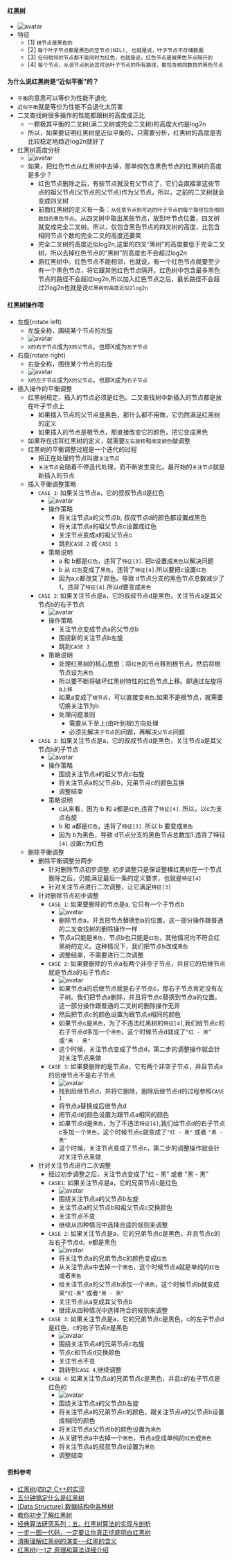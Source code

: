 #### 红黑树
- ![avatar](images/../../images/rbtree_1.png)
- 特征
  - [1] `根节点是黑色的`
  - [2] `每个叶子节点都是黑色的空节点(NIL), 也就是说，叶子节点不存储数据`
  - [3] `任何相邻的节点都不能同时为红色，也就是说，红色节点是被黑色节点隔开的`
  - [4] `每个节点，从该节点到达其可达叶子节点的所有路径，都包含相同数目的黑色节点`

#### 为什么说红黑树是“近似平衡”的？
- `平衡`的意思可以等价为性能不退化
- `近似平衡`就是等价为性能不会退化太厉害
- 二叉查找树很多操作的性能都跟树的高度成正比
  - 一颗极其平衡的二叉树(满二叉树或完全二叉树)的高度大约是log2n
  - 所以，如果要证明红黑树是近似平衡的，只需要分析，红黑树的高度是否比较稳定地趋近log2n就好了
- 红黑树高度分析
  - ![avatar](images/../../images/rbtree_2.png)
  - 如果，把红色节点从红黑树中去掉，那单纯包含黑色节点的红黑树的高度是多少？
    - 红色节点删除之后，有些节点就没有父节点了，它们会直接拿这些节点的祖父节点(父节点的父节点)作为父节点。所以，之前的二叉树就会变成四叉树
    - 前面红黑树的定义有一条：`从任意节点到可达的叶子节点的每个路径包含相同数目的黑色节点`。从四叉树中取出某些节点，放到叶节点位置，四叉树就变成完全二叉树。所以，仅包含黑色节点的四叉树的高度，比包含相同节点个数的完全二叉的高度还要笑
    - 完全二叉树的高度近似log2n,这里的四叉“黑树”的高度要低于完全二叉树，所以去掉红色节点的“黑树”的高度也不会超过log2n
    - 原红黑树中。红色节点不能相邻，也就说，有一个红色节点就要至少有一个黑色节点，将它跟其他红色节点隔开。红色树中包含最多黑色节点的路径不会超过log2n,所以加入红色节点之后，最长路径不会超过2log2n也就是说`红黑树的高度近似2log2n`

#### 红黑树操作项
- 左旋(rotate left)
  - 左旋全称，围绕某个节点的左旋
  - ![avatar](images/../../images/rbtree_3.png)
  - `X的右子节点`成为`X的父节点`。也即X成为`左子节点`
- 右旋(rotate right)
  - 右旋全称，围绕某个节点的右旋
  - ![avatar](images/../../images/rbtree_4.png)
  - `X的左子节点`成为`X的父节点`。也即X成为`右子节点`
- 插入操作的平衡调整
  - 红黑树规定，插入的节点必须是红色。二叉查找树中新插入的节点都是放在叶子节点上
    - 如果插入节点的父节点是黑色，那什么都不用做，它仍然满足红黑树的定义
    - 如果插入的节点是根节点，那直接改变它的颜色，把它变成黑色
  - 如果存在违背红黑树的定义，就需要`左右旋转`和`改变颜色`做调整
  - 红黑树的平衡调整过程是一个迭代的过程
    - 把正在处理的节点叫做`关注节点`
    - `关注节点`会随着不停迭代处理，而不断发生变化。最开始的`关注节点`就是新插入的节点
  - 插入平衡调整策略
    - `CASE 1`: 如果关注节点a，它的叔叔节点d是红色
      - ![avatar](images/../../images/rbtree_5.png)
      - 操作策略
        - 将关注节点a的父节点b, 叔叔节点d的颜色都设置成黑色
        - 将关注节点a的祖父节点c设置成红色
        - 关注节点变成a的祖父节点c
        - 跳到`CASE 2` 或 `CASE 3`
      - 策略说明
        - a 和 b都是`红色`，违背了`特征[3]`. 把b设置成`黑色`以解决问题
        - b 从 `红色`变成了`黑色`，违背了`特征[4]`.所以要把c设置`红色`
        - 因为a,c都改变了颜色。导致 d节点分支的黑色节点总数减少了1，违背了`特征[4]`.所以d要变成`黑色`
    - `CASE 2`: 如果关注节点是a，它的叔叔节点d是黑色，关注节点a是其父节点b的右子节点
      - ![avatar](images/../../images/rbtree_6.png)
      - 操作策略
        - 关注节点变成节点a的父节点b
        - 围绕新的关注节点b左旋
        - 跳到`CASE 3`
      - 策略说明
        - 处理红黑树的核心思想：将`红色`的节点移到根节点，然后将根节点设为`黑色`
        - 所以要不断将破坏红黑树特性的红色节点上移。即通过左旋将a`上移`
        - 如果a变成了`根节点`，可以直接变`黑色`.如果不是根节点，就需要切换关注节为b
        - 处理问题准则
          - 需要从下至上(由叶到根)方向处理
          - 必须先解决`子节点`的问题，再解决`父节点`问题
    - `CASE 3`: 如果关注节点是a，它的叔叔节点d是黑色，关注节点a是其父节点b的子节点
      - ![avatar](images/../../images/rbtree_7.png)
      - 操作策略
        - 围绕关注节点a的祖父节点c右旋
        - 将关注节点a的父节点b，兄弟节点c的颜色互换
        - 调整结束
      - 策略说明
        - c从来看，因为 b 和 a都是`红色`,违背了`特征[4]`. 所以，以c为支点右旋
        -  b 和 a都是`红色`，违背了`特征[3]`. 所以 b 要变成`黑色`
        -  因为 b为黑色，导致 d节点分支的黑色节点总数加1.违背了特征`[4]`.设置c为红色
  - 删除平衡调整
    - 删除平衡调整分两步
      - 针对删除节点初步调整. 初步调整只是保证整棵红黑树在一个节点删除之后，仍能满足最后一条的定义要求，也就是`特征[4]`
      - 针对关注节点进行二次调整，让它满足`特征[3]`
    - 针对删除节点初步调整
      - `CASE 1`: 如果要删除的节点是a, 它只有一个子节点b
        - ![avatar](images/../../images/rbtree_8.png)
        - 删除节点a，并且把节点替换到a的位置，这一部分操作跟普通的二叉查找树的删除操作一样
        - 节点a只能是`黑色`，节点b也只能是`红色`，其他情况均不符合红黑树的定义。这种情况下，我们把节点b改成`黑色`
        - 调整结束，不需要进行二次调整
      - `CASE 2`: 如果要删除的节点a有两个非空子节点，并且它的后继节点就是节点a的右子节点c
        - ![avatar](images/../../images/rbtree_9.png)
        - 如果节点a的后继节点就是右子节点c，那右子节点肯定没有左子树。我们把节点a删除，并且将节点c替换到节点a的位置。这一部分操作跟普通的二叉树的删除操作无异
        - 然后把节点c的颜色设置为跟节点a相同的颜色
        - 如果节点c是`黑色`，为了不违法红黑树的`特征[4]`,我们给节点c的右子节点d多加一个`黑色`，这个时候节点d就成了`“红 - 黑”` 或`"黑 - 黑"`
        - 这个时候，关注节点变成了节点d，第二步的调整操作就会针对关注节点来做
      - `CASE 3`: 如果要删除的是节点a，它有两个非空子节点，并且节点a的后继节点不是右子节点
        - ![avatar](images/../../images/rbtree_10.png)
        - 找到后继节点d，并将它删除，删除后继节点d的过程参照`CASE 1`
        - 将节点a替换成后继节点d
        - 把节点d的颜色设置为跟节点a相同的颜色
        - 如果节点d是`黑色`，为了不违法`特征[4]`,我们给节点d的右子节点c多加一个`黑色`，这个时候节点c就变成了`"红 - 黑"` 或者 `"黑 - 黑"`
        - 这个时候，关注节点变成了节点c，第二步的调整操作就会针对关注节点来做
    - 针对关注节点进行二次调整
      - 经过初步调整之后，关注节点变成了“红 - 黑” 或者 "黑 - 黑"
      - `CASE1`: 如果关注节点是a，它的兄弟节点c是红色
        - ![avatar](images/../../images/rbtree_11.png)
        - 围绕关注节点a的父节点b左旋
        - 关注节点a的父节点b和祖父节点c交换颜色
        - 关注节点不变
        - 继续从四种情况中选择合适的规则来调整
      - `CASE 2`: 如果关注节点是a，它的兄弟节点c是黑色，并且节点c的左右子节点d，e都是黑色
        - ![avatar](images/../../images/rbtree_12.png)
        - 将关注节点a的兄弟节点c的颜色变成`红色`
        - 从关注节点a中去掉一个`黑色`，这个时候节点a就是单纯的`红色`或者`黑色`
        - 给关注节点a的父节点b添加一个`黑色`，这个时候节点b就变成来`“红-黑”` 或者`"黑 - 黑"`
        - 关注节点从a变成其父节点b
        - 继续从四种情况中选择符合的规则来调整
      - `CASE 3`: 如果关注节点是a，它的兄弟节点c是黑色，c的左子节点d是红色，c的右子节点e是黑色
        - ![avatar](images/../../images/rbtree_13.png)
        - 围绕关注节点a的兄弟节点c右旋
        - 节点c和节点d交换颜色
        - 关注节点不变
        - 跳转到`CASE 4`,继续调整
      - `CASE 4`: 如果关注节点a的兄弟节点c是黑色，并且c的右子节点是红色的
        - ![avatar](images/../../images/rbtree_14.png)
        - 围绕关注节点a的父节点b左旋
        - 将关注节点a的兄弟节点c的颜色，跟关注节点a的父节点b设置成相同的颜色
        - 将关注节点a父节点b的颜色设置为`黑色`
        - 从关键节点a中去掉一个`黑色`，节点a变成单纯的`红色`或`黑色`
        - 将关注节点a的叔叔节点e设置为`黑色`
        - 调整结束

#### 资料参考
- [红黑树(四)之 C++的实现](https://www.cnblogs.com/skywang12345/p/3624291.html)
- [五分钟搞定什么是红黑树](http://www.360doc.com/content/18/0904/19/25944647_783893127.shtml)
- [[Data Structure] 数据结构中各种树](https://www.cnblogs.com/maybe2030/p/4732377.html#_label4)
- [教你初步了解红黑树](https://blog.csdn.net/v_JULY_v/article/details/6105630)
- [经典算法研究系列：五、红黑树算法的实现与剖析](https://blog.csdn.net/v_JULY_v/article/details/6109153)
- [一步一图一代码，一定要让你真正彻底明白红黑树](https://blog.csdn.net/v_JULY_v/article/details/6124989)
- [清晰理解红黑树的演变---红黑的含义](https://www.cnblogs.com/tiancai/p/9072813.html)
- [红黑树(一)之 原理和算法详细介绍](https://www.cnblogs.com/skywang12345/p/3245399.html)